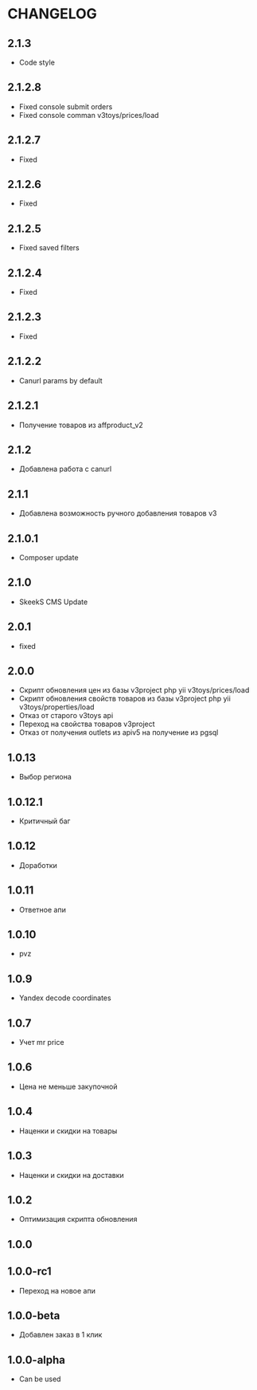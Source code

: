 CHANGELOG
==============

2.1.3
-----------------
 * Code style
 
2.1.2.8
-----------------
 * Fixed console submit orders
 * Fixed console comman v3toys/prices/load
 
2.1.2.7
-----------------
 * Fixed
 
2.1.2.6
-----------------
 * Fixed
 
2.1.2.5
-----------------
 * Fixed saved filters
 
2.1.2.4
-----------------
 * Fixed
 
2.1.2.3
-----------------
 * Fixed

2.1.2.2
-----------------
 * Canurl params by default
 
2.1.2.1
-----------------
  * Получение товаров из affproduct_v2
  
2.1.2
-----------------
  * Добавлена работа с canurl
  
2.1.1
-----------------
  * Добавлена возможность ручного добавления товаров v3
  
2.1.0.1
-----------------
  * Composer update
  
2.1.0
-----------------
  * SkeekS CMS Update
  
2.0.1
-----------------
  * fixed
  
2.0.0
-----------------
  * Скрипт обновления цен из базы v3project php yii v3toys/prices/load
  * Скрипт обновления свойств товаров из базы v3project php yii v3toys/properties/load
  * Отказ от старого v3toys api
  * Переход на свойства товаров v3project
  * Отказ от получения outlets из apiv5 на получение из pgsql
  
1.0.13
-----------------
  * Выбор региона

1.0.12.1
-----------------
  * Критичный баг

1.0.12
-----------------
  * Доработки

1.0.11
-----------------
  * Ответное апи

1.0.10
-----------------
  * pvz

1.0.9
-----------------
  * Yandex decode coordinates

1.0.7
-----------------
  * Учет mr price
  
1.0.6
-----------------
  * Цена не меньше закупочной

1.0.4
-----------------
  * Наценки и скидки на товары

1.0.3
-----------------
  * Наценки и скидки на доставки

1.0.2
-----------------
  * Оптимизация скрипта обновления

1.0.0
-----------------
1.0.0-rc1
-----------------
  * Переход на новое апи

1.0.0-beta
-----------------
  * Добавлен заказ в 1 клик

1.0.0-alpha
-----------------
  * Can be used
